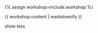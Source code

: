 {% assign workshop=include.workshop %}

<article class="workshop-description hidden details-open" id="{{ workshop.id }}-full">
  <p>{{ workshop.content | markdownify }}</p>
  <a class='show-less-button'>show less</a>
</article>

